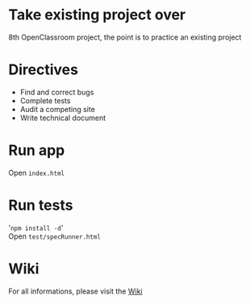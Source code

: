 # Take existing project over

8th OpenClassroom project, the point is to practice an existing project

# Directives
- Find and correct bugs
- Complete tests
- Audit a competing site
- Write technical document

# Run app
Open `index.html`

# Run tests
'`npm install -d`'<br>
Open `test/specRunner.html`

# Wiki
For all informations, please visit the [Wiki](https://github.com/Geoffrey013/oc-p8-Take-existing-project-over/wiki)
